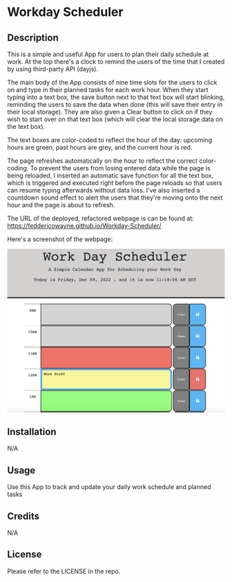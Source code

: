 # Workday Scheduler

## Description

This is a simple and useful App for users to plan their daily schedule at work. 
At the top there's a clock to remind the users of the time that I created by using third-party API (dayjs).

The main body of the App consists of nine time slots for the users to click on and type in their planned tasks
for each work hour. When they start typing into a text box, the save button next to that text box will start blinking, reminding the users to save the data when done (this will save their entry in their local storage). They are also given a Clear button to click on if they wish to start over on that text box (which will clear the local storage data on the text box).

The text boxes are color-coded to reflect the hour of the day: upcoming hours are green, 
past hours are grey, and the current hour is red.

The page refreshes automatically on the hour to reflect the correct color-coding. To prevent the users from losing
entered data while the page is being reloaded, I inserted an automatic save function for all the text box, which is triggered and executed right before the page reloads so that users can resume typing afterwards without data loss. I've also inserted a countdown sound effect to alert the users that they're moving onto the next hour and the page is about to refresh.

The URL of the deployed, refactored webpage is can be found at: https://feddericowayne.github.io/Workday-Scheduler/

Here's a screenshot of the webpage:

![image](./Assets/Screenshot.png)

## Installation

N/A

## Usage

Use this App to track and update your daily work schedule and planned tasks

## Credits

N/A

## License

Please refer to the LICENSE in the repo.

